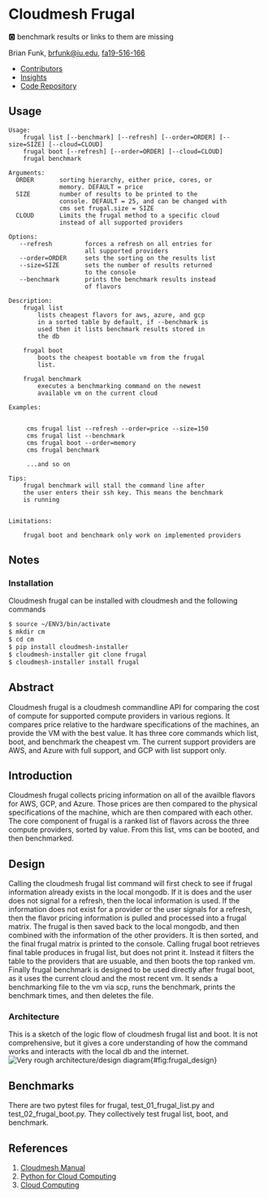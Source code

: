 # Cloudmesh Frugal

:o2: benchmark results or links to them are missing

Brian Funk, brfunk@iu.edu, [fa19-516-166](https://github.com/cloudmesh-community/fa19-516-166)

* [Contributors](https://github.com/cloudmesh-community/fa19-516-166/graphs/contributors)
* [Insights](https://github.com/cloudmesh-community/fa19-516-166/pulse)
* [Code Repository](https://github.com/cloudmesh/cloudmesh-frugal)

## Usage

```
Usage:
    frugal list [--benchmark] [--refresh] [--order=ORDER] [--size=SIZE] [--cloud=CLOUD]
    frugal boot [--refresh] [--order=ORDER] [--cloud=CLOUD]
    frugal benchmark

Arguments:
  ORDER       sorting hierarchy, either price, cores, or
              memory. DEFAULT = price
  SIZE        number of results to be printed to the
              console. DEFAULT = 25, and can be changed with
              cms set frugal.size = SIZE
  CLOUD       Limits the frugal method to a specific cloud
              instead of all supported providers

Options:
   --refresh         forces a refresh on all entries for
                     all supported providers
   --order=ORDER     sets the sorting on the results list
   --size=SIZE       sets the number of results returned
                     to the console
   --benchmark       prints the benchmark results instead
                     of flavors

Description:
    frugal list
        lists cheapest flavors for aws, azure, and gcp
        in a sorted table by default, if --benchmark is
        used then it lists benchmark results stored in
        the db

    frugal boot
        boots the cheapest bootable vm from the frugal
        list.

    frugal benchmark
        executes a benchmarking command on the newest
        available vm on the current cloud

Examples:


     cms frugal list --refresh --order=price --size=150
     cms frugal list --benchmark
     cms frugal boot --order=memory
     cms frugal benchmark

     ...and so on

Tips:
    frugal benchmark will stall the command line after
    the user enters their ssh key. This means the benchmark
    is running


Limitations:

    frugal boot and benchmark only work on implemented providers
```
     
## Notes

### Installation

Cloudmesh frugal can be installed with cloudmesh and the following commands

```bash
$ source ~/ENV3/bin/activate
$ mkdir cm
$ cd cm
$ pip install cloudmesh-installer
$ cloudmesh-installer git clone frugal
$ cloudmesh-installer install frugal
```

## Abstract

Cloudmesh frugal is a cloudmesh commandline API for comparing the cost
of compute for supported compute providers in various regions. It
compares price relative to the hardware specifications of the machines,
an provide the VM with the best value. It has three core commands which
list, boot, and benchmark the cheapest vm. The current support providers
are AWS, and Azure with full support, and GCP with list support only.


## Introduction

Cloudmesh frugal collects pricing information on all of the availble
flavors for AWS, GCP, and Azure. Those prices are then compared to the
physical specifications of the machine, which are then compared with
each other. The core component of frugal is a ranked list of flavors
across the three compute providers, sorted by value. From this list, vms
can be booted, and then benchmarked.


## Design

Calling the cloudmesh frugal list command will first check to see if
frugal information already exists in the local mongodb. If it is does
and the user does not signal for a refresh, then the local information
is used. If the information does not exist for a provider or the user
signals for a refresh, then the flavor pricing information is pulled and
processed into a frugal matrix. The frugal is then saved back to the
local mongodb, and then combined with the information of the other
providers. It is then sorted, and the final frugal matrix is printed to
the console. Calling frugal boot retrieves final table produces in
frugal list, but does not print it. Instead it filters the table to the
providers that are usuable, and then boots the top ranked vm. Finally
frugal benchmark is designed to be used directly after frugal boot, as
it uses the current cloud and the most recent vm. It sends a
benchmarking file to the vm via scp, runs the benchmark, prints the
benchmark times, and then deletes the file.

### Architecture

This is a sketch of the logic flow of cloudmesh frugal list and boot. It
is not comprehensive, but it gives a core understanding of how the
command works and interacts with the local db and the internet. ![Very
rough architecture/design
diagram](images/frugal_design.png){#fig:frugal_design}


## Benchmarks

There are two pytest files for frugal, test_01_frugal_list.py and
test_02_frugal_boot.py. They collectively test frugal list, boot, and
benchmark.

## References

1. [Cloudmesh Manual](https://cloudmesh.github.io/cloudmesh-manual/index.html)
1. [Python for Cloud Computing](https://laszewski.github.io/book/python/)
1. [Cloud Computing](https://laszewski.github.io/book/cloud/)
